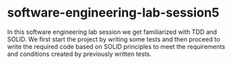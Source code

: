 # software-engineering-lab-session5
In this software engineering lab session we get familiarized with TDD and SOLID. We first start the project by writing some tests and then proceed to write the required code based on SOLID principles to meet the requirements and conditions created by previously written tests.

